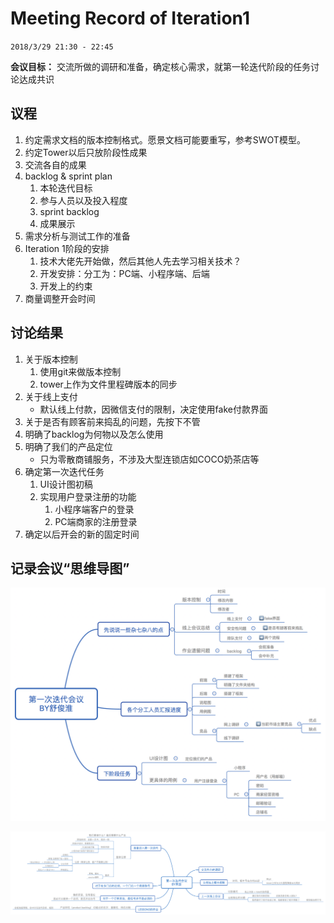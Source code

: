 # Meeting Record of Iteration1

`2018/3/29 21:30 - 22:45`

**会议目标：**
交流所做的调研和准备，确定核心需求，就第一轮迭代阶段的任务讨论达成共识

## 议程

1. 约定需求文档的版本控制格式。愿景文档可能要重写，参考SWOT模型。
2. 约定Tower以后只放阶段性成果
3. 交流各自的成果
4. backlog & sprint plan
   1. 本轮迭代目标
   2. 参与人员以及投入程度
   3. sprint backlog
   4. 成果展示
5. 需求分析与测试工作的准备
6. Iteration 1阶段的安排
   1. 技术大佬先开始做，然后其他人先去学习相关技术？
   2. 开发安排：分工为：PC端、小程序端、后端
   3. 开发上的约束
7. 商量调整开会时间



## 讨论结果

1. 关于版本控制
   1. 使用git来做版本控制
   2. tower上作为文件里程碑版本的同步
2. 关于线上支付
   - 默认线上付款，因微信支付的限制，决定使用fake付款界面
3. 关于是否有顾客前来捣乱的问题，先按下不管
4. 明确了backlog为何物以及怎么使用
5. 明确了我们的产品定位
   - 只为零散商铺服务，不涉及大型连锁店如COCO奶茶店等
6. 确定第一次迭代任务
   1. UI设计图初稿
   2. 实现用户登录注册的功能
      1. 小程序端客户的登录
      2. PC端商家的注册登录
7. 确定以后开会的新的固定时间



## 记录会议“思维导图”

![第一次迭代会议by舒俊淮](../img/第一次迭代会议by舒俊淮.png)

![第一次迭代会议by朱楚](../img/第一次迭代会议by朱楚.png)
